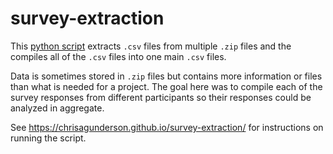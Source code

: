 # survey-extraction

This [python script](https://github.com/chrisagunderson/survey-extraction/blob/master/extract-csv-from-zip-files.py) extracts `.csv` files from multiple `.zip` files and the compiles all of the `.csv` files into one main `.csv` files.

Data is sometimes stored in `.zip` files but contains more information or files than what is needed for a project. The goal here was to compile each of the survey responses from different participants so their responses could be analyzed in aggregate.

See https://chrisagunderson.github.io/survey-extraction/ for instructions on running the script.
